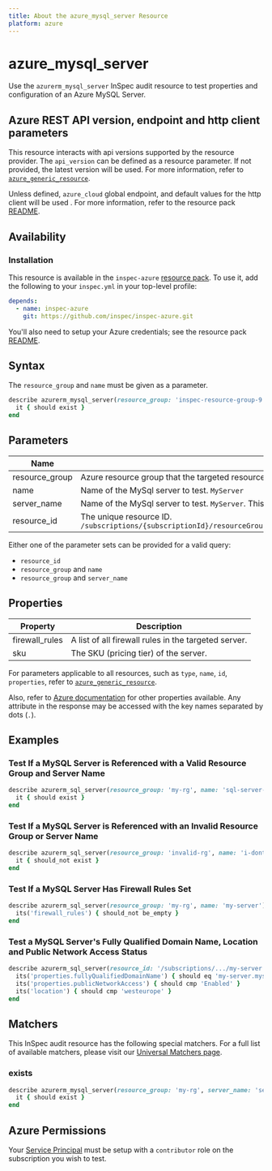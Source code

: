 ```yaml
---
title: About the azure_mysql_server Resource
platform: azure
---
```


# azure_mysql_server

Use the `azurerm_mysql_server` InSpec audit resource to test properties and configuration of an Azure MySQL Server.

## Azure REST API version, endpoint and http client parameters

This resource interacts with api versions supported by the resource provider.
The `api_version` can be defined as a resource parameter.
If not provided, the latest version will be used.
For more information, refer to [`azure_generic_resource`](azure_generic_resource.md).

Unless defined, `azure_cloud` global endpoint, and default values for the http client will be used .
For more information, refer to the resource pack [README](../../README.md). 

## Availability

### Installation

This resource is available in the `inspec-azure` [resource pack](/inspec/glossary/#resource-pack). To use it, add the following to your `inspec.yml` in your top-level profile:
```yaml
depends:
  - name: inspec-azure
    git: https://github.com/inspec/inspec-azure.git
```
You'll also need to setup your Azure credentials; see the resource pack [README](../../README.md). 

## Syntax

The `resource_group` and `name` must be given as a parameter.
```ruby
describe azurerm_mysql_server(resource_group: 'inspec-resource-group-9', name: 'example_server') do
  it { should exist }
end
```
## Parameters

| Name                           | Description                                                                       |
|--------------------------------|-----------------------------------------------------------------------------------|
| resource_group                 | Azure resource group that the targeted resource resides in. `MyResourceGroup`     |
| name                           | Name of the MySql server to test. `MyServer`                                      |
| server_name                    | Name of the MySql server to test. `MyServer`. This is for backward compatibility, use `name` instead. |
| resource_id                    | The unique resource ID. `/subscriptions/{subscriptionId}/resourceGroups/{resourceGroup}/providers/Microsoft.DBforMySQL/servers/{serverName}` |

Either one of the parameter sets can be provided for a valid query:
- `resource_id`
- `resource_group` and `name`
- `resource_group` and `server_name`

## Properties

| Property          | Description |
|-------------------|-------------|
| firewall_rules    | A list of all firewall rules in the targeted server. |
| sku               | The SKU (pricing tier) of the server. |

For parameters applicable to all resources, such as `type`, `name`, `id`, `properties`, refer to [`azure_generic_resource`](azure_generic_resource.md#parameters).

Also, refer to [Azure documentation](https://docs.microsoft.com/en-us/rest/api/mysql/servers/get#server) for other properties available. 
Any attribute in the response may be accessed with the key names separated by dots (`.`).

## Examples

### Test If a MySQL Server is Referenced with a Valid Resource Group and Server Name
```ruby
describe azurerm_sql_server(resource_group: 'my-rg', name: 'sql-server-1') do
  it { should exist }
end
```
### Test If a MySQL Server is Referenced with an Invalid Resource Group or Server Name
```ruby
describe azurerm_sql_server(resource_group: 'invalid-rg', name: 'i-dont-exist') do
  it { should_not exist }
end
```    
### Test If a MySQL Server Has Firewall Rules Set
```ruby
describe azurerm_sql_server(resource_group: 'my-rg', name: 'my-server') do
  its('firewall_rules') { should_not be_empty }
end
```        
### Test a MySQL Server's Fully Qualified Domain Name, Location and Public Network Access Status
```ruby
describe azurerm_sql_server(resource_id: '/subscriptions/.../my-server') do
  its('properties.fullyQualifiedDomainName') { should eq 'my-server.mysql.database.azure.com' }
  its('properties.publicNetworkAccess') { should cmp 'Enabled' }
  its('location') { should cmp 'westeurope' }
end
```
## Matchers

This InSpec audit resource has the following special matchers. For a full list of available matchers, please visit our [Universal Matchers page](/inspec/matchers/).

### exists
```ruby
describe azurerm_mysql_server(resource_group: 'my-rg', server_name: 'server-name-1') do
  it { should exist }
end
```
## Azure Permissions

Your [Service Principal](https://docs.microsoft.com/en-us/azure/azure-resource-manager/resource-group-create-service-principal-portal) must be setup with a `contributor` role on the subscription you wish to test.
